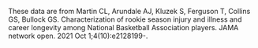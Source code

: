 These data are from Martin CL, Arundale AJ, Kluzek S, Ferguson T, Collins GS, Bullock GS. Characterization of rookie season injury and illness and career longevity among National Basketball Association players. JAMA network open. 2021 Oct 1;4(10):e2128199-.
